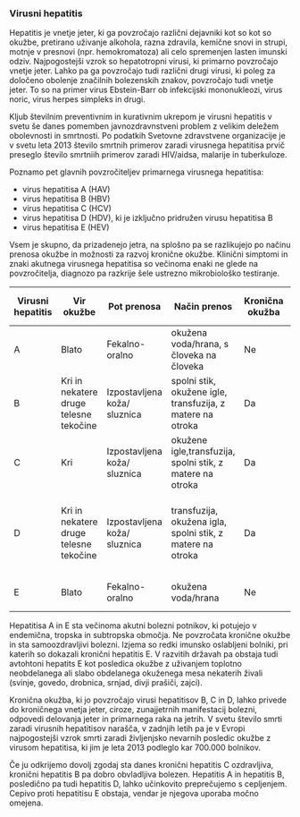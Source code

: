 ### Virusni hepatitis

Hepatitis je vnetje jeter, ki ga povzročajo različni dejavniki kot so kot so okužbe, pretirano uživanje alkohola, razna zdravila, kemične snovi in strupi, motnje v presnovi (npr. hemokromatoza) ali celo spremenjen lasten imunski odziv. Najpogostejši vzrok so hepatotropni virusi, ki primarno povzročajo vnetje jeter. Lahko pa ga povzročajo tudi različni drugi virusi, ki poleg za določeno obolenje značilnih bolezenskih znakov, povzročajo tudi vnetje jeter. To so na primer virus Ebstein-Barr ob infekcijski mononukleozi, virus noric, virus herpes simpleks in drugi.

Kljub številnim preventivnim in kurativnim ukrepom je virusni hepatitis v svetu še danes pomemben javnozdravnstveni problem z velikim deležem obolevnosti in smrtnosti. Po podatkih Svetovne zdravstvene organizacije je v svetu leta 2013 število smrtnih primerov zaradi virusnega hepatitisa prvič preseglo število smrtniih primerov zaradi HIV/aidsa, malarije in tuberkuloze. 

Poznamo pet glavnih povzročiteljev primarnega virusnega hepatitisa:
* virus hepatitisa A (HAV)
* virus hepatitisa B (HBV)
* virus hepatitisa C (HCV)
* virus hepatitisa D (HDV), ki je izključno pridružen virusu hepatitisa B
* virus hepatitisa E (HEV)

Vsem je skupno, da prizadenejo jetra, na splošno pa se razlikujejo po načinu prenosa okužbe in možnosti za razvoj kronične okužbe. Klinični simptomi in znaki akutnega virusnega hepatitisa so večinoma enaki ne glede na povzročitelja, diagnozo pa razkrije šele ustrezno mikrobiološko testiranje.


| Virusni hepatitis 	| Vir okužbe                             	| Pot prenosa                  	| Način prenos                                               	| Kronična okužba 	| Pasivna zaščita s protitelesi 	| Cepivo                                                    	|
|-------------------	|----------------------------------------	|------------------------------	|------------------------------------------------------------	|-----------------	|-------------------------------	|-----------------------------------------------------------	|
| A                 	| Blato                                  	| Fekalno- oralno              	| okužena voda/hrana, s človeka na človeka                   	| Ne              	| Da                            	| Da                                                        	|
| B                 	| Kri in nekatere druge telesne tekočine 	| Izpostavljena koža/ sluznica 	| spolni stik, okužene igle, transfuzija, z matere na otroka 	| Da              	| Da                            	| Da                                                        	|
| C                 	| Kri                                    	| Izpostavljena koža/ sluznica 	| okužene igle,transfuzija, spolni stik, z matere na otroka  	| Da              	| Ne                            	| Ne                                                        	|
| D                 	| Kri in nekatere druge telesne tekočine 	| Izpostavljena koža/ sluznica 	| transfuzija, okužena igla, spolni stik, z matere na otroka 	| Da              	| Ne                            	| Cepivo proti hepatitisu B zaščiti tudi proti hepatitisu D 	|
| E                 	| Blato                                  	| Fekalno- oralno              	| okužena voda/hrana                                         	| Ne              	| Ne                            	| Ni še v klinični rabi                                     	|



Hepatitisa A in E sta večinoma akutni bolezni potnikov, ki potujejo v endemična, tropska in subtropska območja. Ne povzročata kronične okužbe in sta samoozdravljivi bolezni. Izjema so redki imunsko oslabljeni bolniki, pri katerih so dokazali kronični hepatitis E. V razvitih državah pa obstaja tudi avtohtoni hepatits E kot posledica okužbe z uživanjem toplotno neobdelanega ali slabo obdelanega okuženega mesa nekaterih živali (svinje, govedo, drobnica, srnjad, divji prašiči, zajci).

Kronična okužba, ki jo povzročajo virusi hepatitisov B, C in D, lahko privede do kroničnega vnetja jeter, ciroze, zunajjetrnih manifestacij bolezni, odpovedi delovanja jeter in primarnega raka na jetrih. V svetu število smrti zaradi virusnih hepatitisov narašča, v zadnjih letih pa je v Evropi najpogostejši vzrok smrti zaradi življenjsko nevarnih posledic okužbe z virusom hepatitisa, ki jim je leta 2013 podleglo kar 700.000 bolnikov.

Če ju odkrijemo dovolj zgodaj sta danes kronični hepatitis C ozdravljiva, kronični hepatitis B pa dobro obvladljiva bolezen. Hepatitis A in hepatitis B, posledično pa tudi hepatitis D, lahko učinkovito preprečujemo s cepljenjem. Cepivo proti hepatitisu E obstaja, vendar je njegova uporaba močno omejena.
